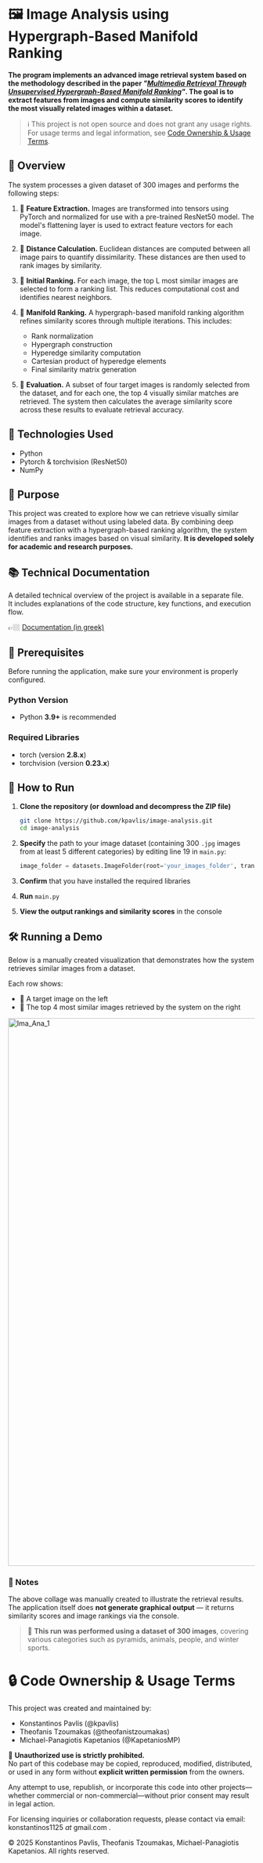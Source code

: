 # 🖼️ Image Analysis using Hypergraph-Based Manifold Ranking

**The program implements an advanced image retrieval system based on the methodology described in the paper *"[Multimedia Retrieval Through Unsupervised Hypergraph-Based Manifold Ranking](https://ieeexplore.ieee.org/document/8733193)"*. The goal is to extract features from images and compute similarity scores to identify the most visually related images within a dataset.**

> ℹ️ This project is not open source and does not grant any usage rights.
> For usage terms and legal information, see [Code Ownership & Usage Terms](#-code-ownership--usage-terms).

## 🚀 Overview

The system processes a given dataset of 300 images and performs the following steps:

1. 🧠 **Feature Extraction.**
   Images are transformed into tensors using PyTorch and normalized for use with a pre-trained ResNet50 model. The model's flattening layer is used to extract feature vectors for each image.

3. 📏 **Distance Calculation.**
   Euclidean distances are computed between all image pairs to quantify dissimilarity. These distances are then used to rank images by similarity.

4. 🥇 **Initial Ranking.**
   For each image, the top L most similar images are selected to form a ranking list. This reduces computational cost and identifies nearest neighbors.
   
6. 🔁 **Manifold Ranking.** 
   A hypergraph-based manifold ranking algorithm refines similarity scores through multiple iterations. This includes:
   - Rank normalization
   - Hypergraph construction
   - Hyperedge similarity computation
   - Cartesian product of hyperedge elements
   - Final similarity matrix generation

7. 🧪 **Evaluation.** 
   A subset of four target images is randomly selected from the dataset, and for each one, the top 4 visually similar matches are retrieved. The system then calculates the average similarity score across these results to evaluate retrieval accuracy.

## 🧠 Technologies Used

- Python
- Pytorch & torchvision (ResNet50)
- NumPy

## 🎯 Purpose

This project was created to explore how we can retrieve visually similar images from a dataset without using labeled data. By combining deep feature extraction with a hypergraph-based ranking algorithm, the system identifies and ranks images based on visual similarity. **It is developed solely for academic and research purposes.**

## 📚 Technical Documentation

A detailed technical overview of the project is available in a separate file.  
It includes explanations of the code structure, key functions, and execution flow.

👉🏼 [Documentation (in greek)](./Image_Analysis_Documentation_gr.pdf)

## 🧰 Prerequisites

Before running the application, make sure your environment is properly configured.

### Python Version

- Python **3.9+** is recommended

### Required Libraries

- torch (version **2.8.x**)
- torchvision (version **0.23.x**)

## 🧪 How to Run

1. **Clone the repository (or download and decompress the ZIP file)**
   ```bash
   git clone https://github.com/kpavlis/image-analysis.git
   cd image-analysis

2. **Specify** the path to your image dataset (containing 300 `.jpg` images from at least 5 different categories) by editing line 19 in `main.py`:
   ```python
   image_folder = datasets.ImageFolder(root='your_images_folder', transform=transform)

3. **Confirm** that you have installed the required libraries

4. **Run** `main.py`

5. **View the output rankings and similarity scores** in the console

## 🛠️ Running a Demo

Below is a manually created visualization that demonstrates how the system retrieves similar images from a dataset.

Each row shows:
- 🎯 A target image on the left
- 🥇 The top 4 most similar images retrieved by the system on the right


<img width="2050" height="1116" alt="Ima_Ana_1" src="https://github.com/user-attachments/assets/2bc70966-69cf-489c-ab9c-f21ea4b79af3" />


### 📌 Notes

The above collage was manually created to illustrate the retrieval results.  
The application itself does **not generate graphical output** — it returns similarity scores and image rankings via the console.

> 📁 **This run was performed using a dataset of 300 images**, covering various categories such as pyramids, animals, people, and winter sports.

# 🔒 Code Ownership & Usage Terms

This project was created and maintained by:

- Konstantinos Pavlis (@kpavlis)
- Theofanis Tzoumakas (@theofanistzoumakas)
- Michael-Panagiotis Kapetanios (@KapetaniosMP)

🚫 **Unauthorized use is strictly prohibited.**  
No part of this codebase may be copied, reproduced, modified, distributed, or used in any form without **explicit written permission** from the owners.

Any attempt to use, republish, or incorporate this code into other projects—whether commercial or non-commercial—without prior consent may result in legal action.

For licensing inquiries or collaboration requests, please contact via email: konstantinos1125 _at_ gmail.com .

© 2025 Konstantinos Pavlis, Theofanis Tzoumakas, Michael-Panagiotis Kapetanios. All rights reserved.

